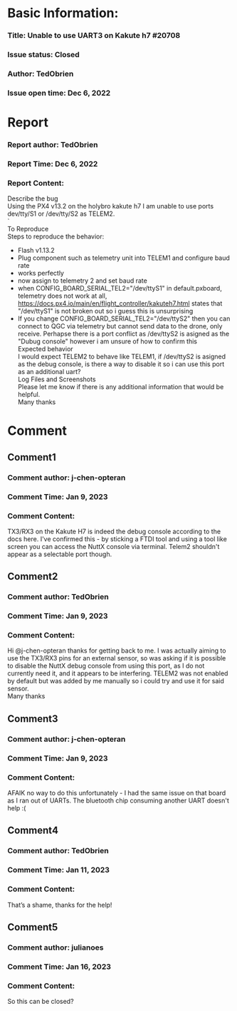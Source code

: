 # Basic Information:
### Title:  Unable to use UART3 on Kakute h7 #20708 
### Issue status: Closed
### Author: TedObrien
### Issue open time: Dec 6, 2022
# Report
### Report author: TedObrien
### Report Time: Dec 6, 2022
### Report Content:   
Describe the bug  
Using the PX4 v13.2 on the holybro kakute h7 I am unable to use ports dev/tty/S1 or /dev/tty/S2 as TELEM2.    
`  
To Reproduce  
Steps to reproduce the behavior:  
- Flash v1.13.2  
- Plug component such as telemetry unit into TELEM1 and configure baud rate  
- works perfectly  
- now assign to telemetry 2 and set baud rate  
- when CONFIG_BOARD_SERIAL_TEL2="/dev/ttyS1"  in default.pxboard,  telemetry does not work at all, https://docs.px4.io/main/en/flight_controller/kakuteh7.html states that "/dev/ttyS1" is not broken out so i guess this is unsurprising  
- If you change CONFIG_BOARD_SERIAL_TEL2="/dev/ttyS2"  then you can connect to QGC via telemetry but cannot send data to the drone, only receive. Perhapse there is a port conflict as /dev/ttyS2 is asigned as the "Dubug console" however i am unsure of how to confirm this  
Expected behavior  
I would expect TELEM2 to behave like TELEM1, if /dev/ttyS2 is asigned as the debug console, is there a way to disable it so i can use this port as an additional uart?  
Log Files and Screenshots  
Please let me know if there is any additional information that would be helpful.    
Many thanks  

# Comment
## Comment1
### Comment author: j-chen-opteran
### Comment Time: Jan 9, 2023
### Comment Content:   
TX3/RX3 on the Kakute H7 is indeed the debug console according to the docs here. I've confirmed this - by sticking a FTDI tool and using a tool like screen you can access the NuttX console via terminal. Telem2 shouldn't appear as a selectable port though.  

## Comment2
### Comment author: TedObrien
### Comment Time: Jan 9, 2023
### Comment Content:   
Hi @j-chen-opteran thanks for getting back to me. I was actually aiming to use the TX3/RX3 pins for an external sensor, so was asking if it is possible to disable the NuttX debug console from using this port, as I do not currently need it, and it appears to be interfering. TELEM2 was not enabled by default but was added by me manually so i could try and use it for said sensor.    
Many thanks  

## Comment3
### Comment author: j-chen-opteran
### Comment Time: Jan 9, 2023
### Comment Content:   
AFAIK no way to do this unfortunately - I had the same issue on that board as I ran out of UARTs. The bluetooth chip consuming another UART doesn't help :(  

## Comment4
### Comment author: TedObrien
### Comment Time: Jan 11, 2023
### Comment Content:   
That’s a shame, thanks for the help!  

## Comment5
### Comment author: julianoes
### Comment Time: Jan 16, 2023
### Comment Content:   
So this can be closed?  
